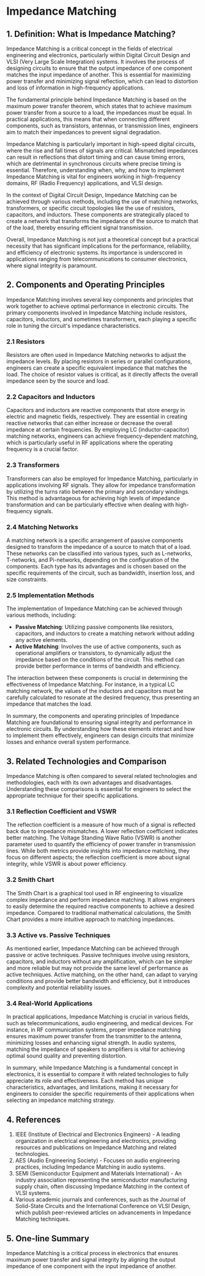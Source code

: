 # Impedance Matching

## 1. Definition: What is **Impedance Matching**?

Impedance Matching is a critical concept in the fields of electrical engineering and electronics, particularly within Digital Circuit Design and VLSI (Very Large Scale Integration) systems. It involves the process of designing circuits to ensure that the output impedance of one component matches the input impedance of another. This is essential for maximizing power transfer and minimizing signal reflection, which can lead to distortion and loss of information in high-frequency applications.

The fundamental principle behind Impedance Matching is based on the maximum power transfer theorem, which states that to achieve maximum power transfer from a source to a load, the impedances must be equal. In practical applications, this means that when connecting different components, such as transistors, antennas, or transmission lines, engineers aim to match their impedances to prevent signal degradation.

Impedance Matching is particularly important in high-speed digital circuits, where the rise and fall times of signals are critical. Mismatched impedances can result in reflections that distort timing and can cause timing errors, which are detrimental in synchronous circuits where precise timing is essential. Therefore, understanding when, why, and how to implement Impedance Matching is vital for engineers working in high-frequency domains, RF (Radio Frequency) applications, and VLSI design.

In the context of Digital Circuit Design, Impedance Matching can be achieved through various methods, including the use of matching networks, transformers, or specific circuit topologies like the use of resistors, capacitors, and inductors. These components are strategically placed to create a network that transforms the impedance of the source to match that of the load, thereby ensuring efficient signal transmission.

Overall, Impedance Matching is not just a theoretical concept but a practical necessity that has significant implications for the performance, reliability, and efficiency of electronic systems. Its importance is underscored in applications ranging from telecommunications to consumer electronics, where signal integrity is paramount.

## 2. Components and Operating Principles

Impedance Matching involves several key components and principles that work together to achieve optimal performance in electronic circuits. The primary components involved in Impedance Matching include resistors, capacitors, inductors, and sometimes transformers, each playing a specific role in tuning the circuit's impedance characteristics.

### 2.1 Resistors

Resistors are often used in Impedance Matching networks to adjust the impedance levels. By placing resistors in series or parallel configurations, engineers can create a specific equivalent impedance that matches the load. The choice of resistor values is critical, as it directly affects the overall impedance seen by the source and load.

### 2.2 Capacitors and Inductors

Capacitors and inductors are reactive components that store energy in electric and magnetic fields, respectively. They are essential in creating reactive networks that can either increase or decrease the overall impedance at certain frequencies. By employing LC (inductor-capacitor) matching networks, engineers can achieve frequency-dependent matching, which is particularly useful in RF applications where the operating frequency is a crucial factor.

### 2.3 Transformers

Transformers can also be employed for Impedance Matching, particularly in applications involving RF signals. They allow for impedance transformation by utilizing the turns ratio between the primary and secondary windings. This method is advantageous for achieving high levels of impedance transformation and can be particularly effective when dealing with high-frequency signals.

### 2.4 Matching Networks

A matching network is a specific arrangement of passive components designed to transform the impedance of a source to match that of a load. These networks can be classified into various types, such as L-networks, T-networks, and Pi-networks, depending on the configuration of the components. Each type has its advantages and is chosen based on the specific requirements of the circuit, such as bandwidth, insertion loss, and size constraints.

### 2.5 Implementation Methods

The implementation of Impedance Matching can be achieved through various methods, including:

- **Passive Matching**: Utilizing passive components like resistors, capacitors, and inductors to create a matching network without adding any active elements.
- **Active Matching**: Involves the use of active components, such as operational amplifiers or transistors, to dynamically adjust the impedance based on the conditions of the circuit. This method can provide better performance in terms of bandwidth and efficiency.

The interaction between these components is crucial in determining the effectiveness of Impedance Matching. For instance, in a typical LC matching network, the values of the inductors and capacitors must be carefully calculated to resonate at the desired frequency, thus presenting an impedance that matches the load.

In summary, the components and operating principles of Impedance Matching are foundational to ensuring signal integrity and performance in electronic circuits. By understanding how these elements interact and how to implement them effectively, engineers can design circuits that minimize losses and enhance overall system performance.

## 3. Related Technologies and Comparison

Impedance Matching is often compared to several related technologies and methodologies, each with its own advantages and disadvantages. Understanding these comparisons is essential for engineers to select the appropriate technique for their specific applications.

### 3.1 Reflection Coefficient and VSWR

The reflection coefficient is a measure of how much of a signal is reflected back due to impedance mismatches. A lower reflection coefficient indicates better matching. The Voltage Standing Wave Ratio (VSWR) is another parameter used to quantify the efficiency of power transfer in transmission lines. While both metrics provide insights into impedance matching, they focus on different aspects; the reflection coefficient is more about signal integrity, while VSWR is about power efficiency.

### 3.2 Smith Chart

The Smith Chart is a graphical tool used in RF engineering to visualize complex impedance and perform impedance matching. It allows engineers to easily determine the required reactive components to achieve a desired impedance. Compared to traditional mathematical calculations, the Smith Chart provides a more intuitive approach to matching impedances.

### 3.3 Active vs. Passive Techniques

As mentioned earlier, Impedance Matching can be achieved through passive or active techniques. Passive techniques involve using resistors, capacitors, and inductors without any amplification, which can be simpler and more reliable but may not provide the same level of performance as active techniques. Active matching, on the other hand, can adapt to varying conditions and provide better bandwidth and efficiency, but it introduces complexity and potential reliability issues.

### 3.4 Real-World Applications

In practical applications, Impedance Matching is crucial in various fields, such as telecommunications, audio engineering, and medical devices. For instance, in RF communication systems, proper impedance matching ensures maximum power transfer from the transmitter to the antenna, minimizing losses and enhancing signal strength. In audio systems, matching the impedance of speakers to amplifiers is vital for achieving optimal sound quality and preventing distortion.

In summary, while Impedance Matching is a fundamental concept in electronics, it is essential to compare it with related technologies to fully appreciate its role and effectiveness. Each method has unique characteristics, advantages, and limitations, making it necessary for engineers to consider the specific requirements of their applications when selecting an impedance matching strategy.

## 4. References

1. IEEE (Institute of Electrical and Electronics Engineers) - A leading organization in electrical engineering and electronics, providing resources and publications on Impedance Matching and related technologies.
2. AES (Audio Engineering Society) - Focuses on audio engineering practices, including Impedance Matching in audio systems.
3. SEMI (Semiconductor Equipment and Materials International) - An industry association representing the semiconductor manufacturing supply chain, often discussing Impedance Matching in the context of VLSI systems.
4. Various academic journals and conferences, such as the Journal of Solid-State Circuits and the International Conference on VLSI Design, which publish peer-reviewed articles on advancements in Impedance Matching techniques.

## 5. One-line Summary

Impedance Matching is a critical process in electronics that ensures maximum power transfer and signal integrity by aligning the output impedance of one component with the input impedance of another.